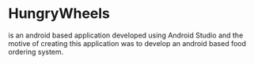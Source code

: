 # HungryWheels
is an android based application developed using Android Studio and the motive of creating this 
application was to develop an android based food ordering system.

